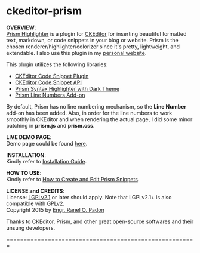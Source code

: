 ckeditor-prism
================
<strong>OVERVIEW</strong>:<br>
<a href="http://ckeditor.com/addon/prism">Prism Highlighter</a> is a plugin for <a href="http://ckeditor.com">CKEditor</a> for inserting beautiful formatted text, markdown, or code snippets in your blog or website. Prism is the chosen renderer/highlighter/colorizer since it's pretty, lightweight, and extendable. I also use this plugin in my [personal website](http://www.ranelpadon.com/content/practical-regex-part-12-common-operators).

This plugin utilizes the following libraries: <br>
<ul>
  <li><a href="http://ckeditor.com/addon/codesnippet">CKEditor Code Snippet Plugin</a></li>
    <li><a href="http://docs.ckeditor.com/#!/api/CKEDITOR.plugins.codesnippet.highlighter">CKEditor Code Snippet API</a></li>
  <li><a href="http://prismjs.com/">Prism Syntax Highlighter with Dark Theme</a></li>
  <li><a href="http://prismjs.com/plugins/line-numbers/">Prism Line Numbers Add-on</a></li>
</ul>

By default, Prism has no line numbering mechanism, so the **Line Number** add-on has been added. Also, in order for the line numbers to work smoothly in CKEditor and when rendering the actual page, I did some minor patching in **prism.js** and **prism.css**.

<strong>LIVE DEMO PAGE</strong>:<br>
Demo page could be found <a href="http://www.ranelpadon.com/sites/all/libraries/ckeditor/plugins/prism/demo/index.html">here</a>.

<strong>INSTALLATION</strong>:<br>
Kindly refer to <a href="https://github.com/ranelpadon/ckeditor-prism/blob/master/Installation%20Guide.txt">Installation Guide</a>.

<strong>HOW TO USE</strong>:<br>
Kindly refer to <a href="https://github.com/ranelpadon/ckeditor-prism/blob/master/Creating%20and%20Editing%20Code%20Snippets.txt">How to Create and Edit Prism Snippets</a>.

<strong>LICENSE and CREDITS</strong>:<br>
License: <a href="https://www.gnu.org/licenses/lgpl-2.1.txt">LGPLv2.1</a> or later should apply. Note that LGPLv2.1+ is also compatible with <a href="https://www.drupal.org/node/1475972#gplv2-compatible-licenses">GPLv2</a>.<br>
Copyright 2015 by [Engr. Ranel O. Padon](http://www.ranelpadon.com)<br>

Thanks to CKEditor, Prism, and other great open-source softwares and their unsung developers.<br>

=======================================================
